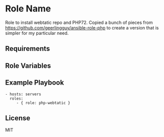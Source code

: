 Role Name
=========

Role to install webtatic repo and PHP72.
Copied a bunch of pieces from https://github.com/geerlingguy/ansible-role-php to create a version that is simpler for my particular need.

Requirements
------------


Role Variables
--------------


Example Playbook
----------------

    - hosts: servers
      roles:
         - { role: php-webtatic }

License
-------

MIT
